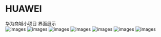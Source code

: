# HUAWEI
华为商城小项目
界面展示  
![images](https://github.com/wind0926/HUAWEI/blob/master/images/%E6%8D%95%E8%8E%B7.PNG)
![images](https://github.com/wind0926/HUAWEI/blob/master/images/%E6%8D%95%E8%8E%B71.PNG)
![images](https://github.com/wind0926/HUAWEI/blob/master/images/%E6%8D%95%E8%8E%B72.PNG)
![images](https://github.com/wind0926/HUAWEI/blob/master/images/%E6%8D%95%E8%8E%B73.PNG)
![images](https://github.com/wind0926/HUAWEI/blob/master/images/%E6%8D%95%E8%8E%B74.PNG)
![images](https://github.com/wind0926/HUAWEI/blob/master/images/%E6%8D%95%E8%8E%B75.PNG)
![images](https://github.com/wind0926/HUAWEI/blob/master/images/%E6%8D%95%E8%8E%B76.PNG)
